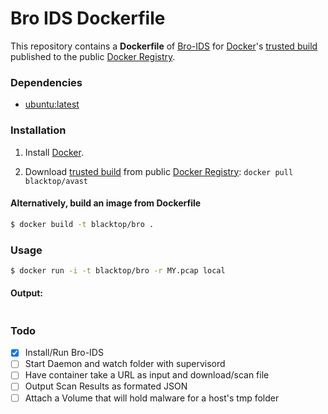 Bro IDS Dockerfile
=============

This repository contains a **Dockerfile** of [Bro-IDS](http://www.bro.org/index.html) for [Docker](https://www.docker.io/)'s [trusted build](https://index.docker.io/u/blacktop/bro/) published to the public [Docker Registry](https://index.docker.io/).

### Dependencies

* [ubuntu:latest](https://index.docker.io/_/ubuntu/)


### Installation

1. Install [Docker](https://www.docker.io/).

2. Download [trusted build](https://index.docker.io/u/blacktop/bro/) from public [Docker Registry](https://index.docker.io/): `docker pull blacktop/avast`

#### Alternatively, build an image from Dockerfile
```bash
$ docker build -t blacktop/bro .
```
### Usage
```bash
$ docker run -i -t blacktop/bro -r MY.pcap local
```
#### Output:
```bash

```
### Todo
- [x] Install/Run Bro-IDS
- [ ] Start Daemon and watch folder with supervisord
- [ ] Have container take a URL as input and download/scan file
- [ ] Output Scan Results as formated JSON
- [ ] Attach a Volume that will hold malware for a host's tmp folder

